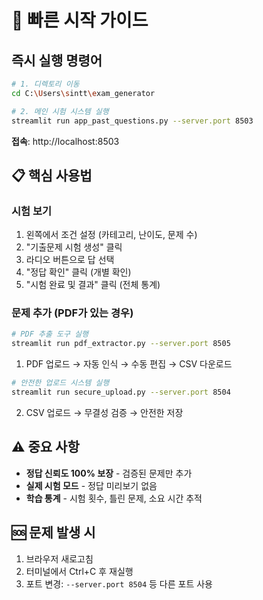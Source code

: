 # 🚀 빠른 시작 가이드

## 즉시 실행 명령어

```bash
# 1. 디렉토리 이동
cd C:\Users\sintt\exam_generator

# 2. 메인 시험 시스템 실행
streamlit run app_past_questions.py --server.port 8503
```

**접속**: http://localhost:8503

## 📋 핵심 사용법

### 시험 보기
1. 왼쪽에서 조건 설정 (카테고리, 난이도, 문제 수)
2. "기출문제 시험 생성" 클릭
3. 라디오 버튼으로 답 선택
4. "정답 확인" 클릭 (개별 확인)
5. "시험 완료 및 결과" 클릭 (전체 통계)

### 문제 추가 (PDF가 있는 경우)
```bash
# PDF 추출 도구 실행
streamlit run pdf_extractor.py --server.port 8505
```
1. PDF 업로드 → 자동 인식 → 수동 편집 → CSV 다운로드

```bash
# 안전한 업로드 시스템 실행  
streamlit run secure_upload.py --server.port 8504
```
2. CSV 업로드 → 무결성 검증 → 안전한 저장

## ⚠️ 중요 사항
- **정답 신뢰도 100% 보장** - 검증된 문제만 추가
- **실제 시험 모드** - 정답 미리보기 없음
- **학습 통계** - 시험 횟수, 틀린 문제, 소요 시간 추적

## 🆘 문제 발생 시
1. 브라우저 새로고침
2. 터미널에서 Ctrl+C 후 재실행
3. 포트 변경: `--server.port 8504` 등 다른 포트 사용